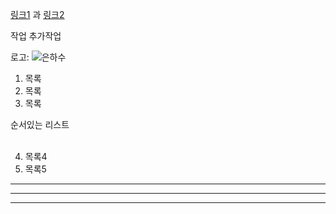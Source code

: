 [링크1][1] 과 [링크2][2]

작업 추가작업

[1]: http://www.naver.com "네이버"
[2]: http://www.google.com "구글"

로고: ![](/https://github.com/tjdgh25456/GitignorTest/blob/master/test/%EC%9D%80%ED%95%98%EC%88%98.jpeg?raw=true "은하수")

1. 목록  
2. 목록
3. 목록 

순서있는 리스트
<br/>
<br/>

4. 목록4  
5. 목록5  

---

***
___


